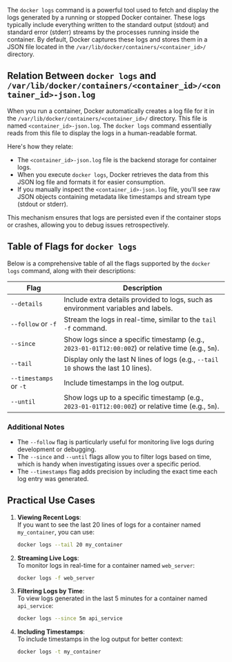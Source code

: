 The `docker logs` command is a powerful tool used to fetch and display the logs generated by a running or stopped Docker container. These logs typically include everything written to the standard output (stdout) and standard error (stderr) streams by the processes running inside the container. By default, Docker captures these logs and stores them in a JSON file located in the `/var/lib/docker/containers/<container_id>/` directory.

## Relation Between `docker logs` and `/var/lib/docker/containers/<container_id>/<container_id>-json.log`

When you run a container, Docker automatically creates a log file for it in the `/var/lib/docker/containers/<container_id>/` directory. This file is named `<container_id>-json.log`. The `docker logs` command essentially reads from this file to display the logs in a human-readable format. 

Here's how they relate:
- The `<container_id>-json.log` file is the backend storage for container logs.
- When you execute `docker logs`, Docker retrieves the data from this JSON log file and formats it for easier consumption.
- If you manually inspect the `<container_id>-json.log` file, you'll see raw JSON objects containing metadata like timestamps and stream type (stdout or stderr).

This mechanism ensures that logs are persisted even if the container stops or crashes, allowing you to debug issues retrospectively.

## Table of Flags for `docker logs`

Below is a comprehensive table of all the flags supported by the `docker logs` command, along with their descriptions:

| Flag                  | Description                                                                                   |
|-----------------------|-----------------------------------------------------------------------------------------------|
| `--details`           | Include extra details provided to logs, such as environment variables and labels.            |
| `--follow` or `-f`    | Stream the logs in real-time, similar to the `tail -f` command.                               |
| `--since`             | Show logs since a specific timestamp (e.g., `2023-01-01T12:00:00Z`) or relative time (e.g., `5m`). |
| `--tail`              | Display only the last N lines of logs (e.g., `--tail 10` shows the last 10 lines).           |
| `--timestamps` or `-t`| Include timestamps in the log output.                                                         |
| `--until`             | Show logs up to a specific timestamp (e.g., `2023-01-01T12:00:00Z`) or relative time (e.g., `5m`). |

### Additional Notes
- The `--follow` flag is particularly useful for monitoring live logs during development or debugging.
- The `--since` and `--until` flags allow you to filter logs based on time, which is handy when investigating issues over a specific period.
- The `--timestamps` flag adds precision by including the exact time each log entry was generated.

## Practical Use Cases

1. **Viewing Recent Logs**:  
   If you want to see the last 20 lines of logs for a container named `my_container`, you can use:  
   ```bash
   docker logs --tail 20 my_container
   ```

2. **Streaming Live Logs**:  
   To monitor logs in real-time for a container named `web_server`:  
   ```bash
   docker logs -f web_server
   ```

3. **Filtering Logs by Time**:  
   To view logs generated in the last 5 minutes for a container named `api_service`:  
   ```bash
   docker logs --since 5m api_service
   ```

4. **Including Timestamps**:  
   To include timestamps in the log output for better context:  
   ```bash
   docker logs -t my_container
   ```
